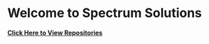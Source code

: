 # Welcome to Spectrum Solutions
**[Click Here to View Repositories](https://github.com/orgs/spectrum-solutions/repositories)**
